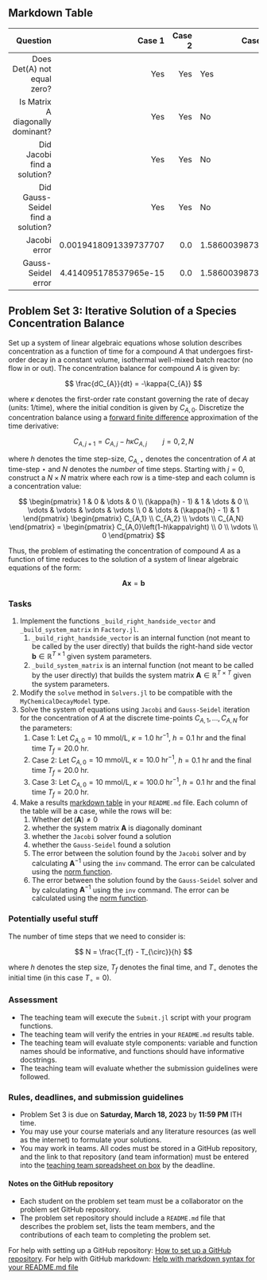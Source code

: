## Markdown Table
| Question | Case 1 | Case 2 | Case 3 |
| ----------: | ----------: | ----------: | --------- |
| Does Det(A) not equal zero?	| Yes | Yes | Yes |
| Is Matrix A diagonally dominant?	| Yes | Yes | No |
| Did Jacobi find a solution?	| Yes | Yes | No |
| Did Gauss-Seidel find a solution?	| Yes | Yes | No |
| Jacobi error | 0.0019418091339737707 | 0.0 | 1.5860039873111112e175 |
| Gauss-Seidel error | 4.414095178537965e-15 | 0.0 | 1.5860039873111112e175 |
## Problem Set 3: Iterative Solution of a Species Concentration Balance

Set up a system of linear algebraic equations whose solution describes concentration as a function of time for a compound $A$ that undergoes first-order decay in a constant volume, isothermal well-mixed batch reactor (no flow in or out). The concentration balance for compound $A$ is given by:

$$
\frac{dC_{A}}{dt} = -\kappa{C_{A}}
$$

where $\kappa$ denotes the first-order rate constant governing the rate of decay (units: 1/time), where the initial condition is given by $C_{A,0}$. Discretize the concentration balance using a [forward finite difference](https://en.wikipedia.org/wiki/Finite_difference) approximation of the time derivative:

$$
C_{A,j+1} = C_{A,j} - h\kappa{C_{A,j}}\qquad{j=0,2,N}
$$

where $h$ denotes the time step-size, $C_{A,\star}$ denotes the concentration of $A$ at time-step $\star$ and $N$ denotes the _number_ of time steps. Starting with $j=0$, construct a $N\times{N}$ matrix where each row is a time-step and each column is a concentration value:

$$
\begin{pmatrix}
1 & 0 & \dots & 0 \\
(\kappa{h} - 1) & 1 & \dots & 0 \\
\vdots & \vdots & \vdots & \vdots \\
0 & \dots & (\kappa{h} - 1) & 1
\end{pmatrix}
\begin{pmatrix}
C_{A,1} \\
C_{A,2} \\
\vdots \\
C_{A,N}
\end{pmatrix} = 
\begin{pmatrix}
C_{A,0}\left(1-h\kappa\right) \\
0 \\
\vdots \\
0 
\end{pmatrix}
$$

Thus, the problem of estimating the concentration of compound $A$ as a function of time reduces to the solution of a system of linear algebraic equations of the form:

$$
\mathbf{A}\mathbf{x} = \mathbf{b}
$$

### Tasks
1. Implement the functions `_build_right_handside_vector` and `_build_system_matrix` in `Factory.jl`. 
    1. `_build_right_handside_vector` is an internal function (not meant to be called by the user directly) that builds the right-hand side vector $\mathbf{b}\in\mathbb{R}^{T\times{1}}$ given system parameters.
    1. `_build_system_matrix` is an internal function (not meant to be called by the user directly) that builds the system matrix $\mathbf{A}\in\mathbb{R}^{T\times{T}}$ given the system parameters.
1. Modify the `solve` method in `Solvers.jl` to be compatible with the `MyChemicalDecayModel` type.
1. Solve the system of equations using `Jacobi` and `Gauss-Seidel` iteration for the concentration of $A$ at the discrete time-points $C_{A,1},\dots, C_{A, N}$ for the parameters:
    1. Case 1: Let $C_{A,0} = 10~\text{mmol/L}$, $\kappa = 1.0~\text{hr}^{-1}$, $h = 0.1~\text{hr}$ and the final time $T_{f} = 20.0~\text{hr}$.
    1. Case 2: Let $C_{A,0} = 10~\text{mmol/L}$, $\kappa = 10.0~\text{hr}^{-1}$, $h = 0.1~\text{hr}$ and the final time $T_{f} = 20.0~\text{hr}$.
    1. Case 3: Let $C_{A,0} = 10~\text{mmol/L}$, $\kappa = 100.0~\text{hr}^{-1}$, $h = 0.1~\text{hr}$ and the final time $T_{f} = 20.0~\text{hr}$.
1. Make a results [markdown table](https://github.com/adam-p/markdown-here/wiki/Markdown-Cheatsheet) in your `README.md` file. Each column of the table will be a case, while the rows will be:    
    1. Whether $\det(\mathbf{A})\neq{0}$
    1. whether the system matrix $\mathbf{A}$ is diagonally dominant 
    1. whether the `Jacobi` solver found a solution
    1. whether the `Gauss-Seidel` found a solution
    1. The error between the solution found by the `Jacobi` solver and by calculating $\mathbf{A}^{-1}$ using the `inv` command. The error can be calculated using the [norm function](https://docs.julialang.org/en/v1/stdlib/LinearAlgebra/#LinearAlgebra.norm).
    1. The error between the solution found by the `Gauss-Seidel` solver and by calculating $\mathbf{A}^{-1}$ using the `inv` command. The error can be calculated using the [norm function](https://docs.julialang.org/en/v1/stdlib/LinearAlgebra/#LinearAlgebra.norm).

### Potentially useful stuff
The number of time steps that we need to consider is:

$$
N = \frac{T_{f} - T_{\circ}}{h}
$$

where $h$ denotes the step size, $T_{f}$ denotes the final time, and $T_{\circ}$ denotes the initial time (in this case $T_{\circ} = 0$).

### Assessment
* The teaching team will execute the `Submit.jl` script with your program functions. 
* The teaching team will verify the entries in your `README.md` results table. 
* The teaching team will evaluate style components: variable and function names should be informative, and functions should have informative docstrings. 
* The teaching team will evaluate whether the submission guidelines were followed.

### Rules, deadlines, and submission guidelines
* Problem Set 3 is due on __Saturday, March 18, 2023__ by __11:59 PM__ ITH time. 
* You may use your course materials and any literature resources (as well as the internet) to formulate your solutions.
* You may work in teams. All codes must be stored in a GitHub repository, and the link to that repository (and team information) must be entered into the [teaching team spreadsheet on box](https://cornell.box.com/s/hzioytetv3eb1trs4uoymo5kynbj13so) by the deadline. 

#### Notes on the GitHub repository
* Each student on the problem set team must be a collaborator on the problem set GitHub repository. 
* The problem set repository should include a `README.md` file that describes the problem set, lists the team members, and the contributions of each team to completing the problem set.

For help with setting up a GitHub repository: [How to set up a GitHub repository](https://docs.github.com/en/repositories/creating-and-managing-repositories/creating-a-new-repository). For help with GitHub markdown: [Help with markdown syntax for your README.md file](https://docs.github.com/en/get-started/writing-on-github/getting-started-with-writing-and-formatting-on-github/basic-writing-and-formatting-syntax)